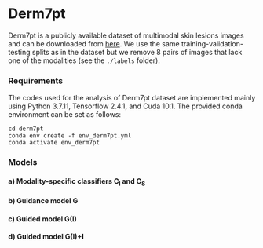 # Derm7pt

Derm7pt is a publicly available dataset of multimodal skin lesions images and can be downloaded from [here](https://github.com/jeremykawahara/derm7pt). We use the same training-validation-testing splits as in the dataset but we remove 8 pairs of images that lack one of the modalities (see the `./labels` folder).

### Requirements

The codes used for the analysis of Derm7pt dataset are implemented mainly using Python 3.7.11, Tensorflow 2.4.1, and Cuda 10.1. The provided conda environment can be set as follows:

```
cd derm7pt
conda env create -f env_derm7pt.yml
conda activate env_derm7pt
```

### Models

#### a) Modality-specific classifiers C<sub>I</sub> and C<sub>S</sub>

#### b) Guidance model G

#### c) Guided model G(I)

#### d) Guided model G(I)+I
